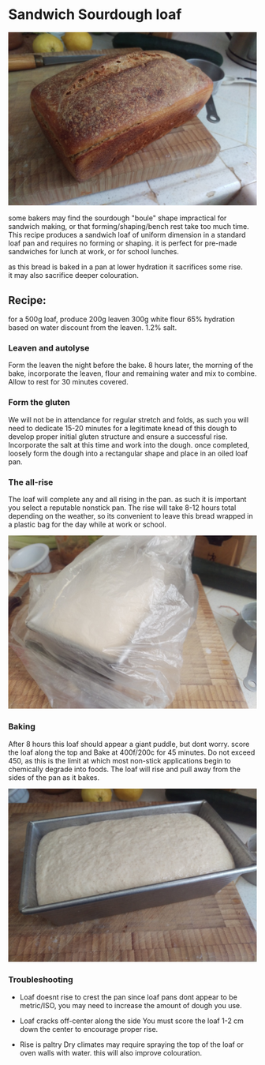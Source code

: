 # Sandwich Sourdough loaf

![loaf configuration sourdough](../../images/loaf_sourdough_complete.jpg)

some bakers may find the sourdough "boule" shape impractical for sandwich making,
or that forming/shaping/bench rest take too much time.  This recipe produces a sandwich loaf
of uniform dimension in a standard loaf pan and requires no forming or shaping.  it is perfect
for pre-made sandwiches for lunch at work, or for school lunches.

as this bread is baked in a pan at lower hydration it sacrifices some rise.  
it may also sacrifice deeper colouration. 

## Recipe:
for a 500g loaf, produce
200g leaven
300g white flour
65% hydration based on water discount from the leaven.
1.2% salt.


### Leaven and autolyse
Form the leaven the night before the bake.
8 hours later, the morning of the bake, incorporate the leaven, flour
and remaining water and mix to combine.  Allow to rest for 30 minutes covered.


### Form the gluten

We will not be in attendance for regular stretch and folds, as such you will need 
to dedicate 15-20 minutes for a legitimate knead of this dough to develop proper 
initial gluten structure and ensure a successful rise.  Incorporate the salt at this time
and work into the dough.  once completed, loosely form
the dough into a rectangular shape and place in an oiled loaf pan.

### The all-rise

The loaf will complete any and all rising in the pan.  as such it is important you select a
reputable nonstick pan.  The rise will take 8-12 hours total depending on the weather, so its
convenient to leave this bread wrapped in a plastic bag for the day while at work or school.

![loaf configuration sourdough, covered](../../images/loaf_sourdough_covered.jpg)

### Baking

After 8 hours this loaf should appear a giant puddle, but dont worry.  score the loaf along the top 
and Bake at 400f/200c for 45 minutes.  Do not exceed 450, as this is the limit at which most
non-stick applications begin to chemically degrade into foods.  The loaf will rise and pull away from
the sides of the pan as it bakes.

![loaf configuration sourdough, covered](../../images/loaf_sourdough_risen.jpg)

### Troubleshooting

- Loaf doesnt rise to crest the pan
  since loaf pans dont appear to be metric/ISO, you may need to increase the amount of dough you use.

- Loaf cracks off-center along the side
  You must score the loaf 1-2 cm down the center to encourage proper rise.  

- Rise is paltry
  Dry climates may require spraying the top of the loaf or oven walls with water. this will also improve colouration.

  
